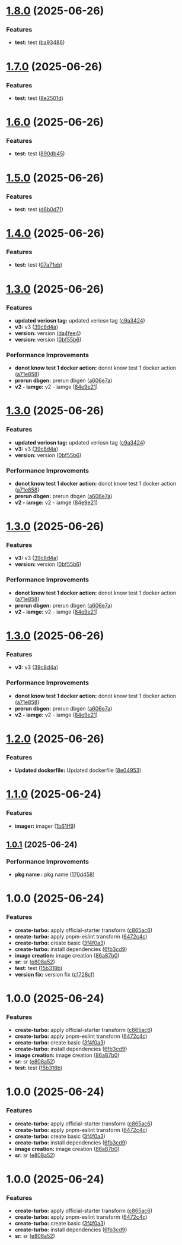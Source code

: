 # [1.8.0](https://github.com/leocodeio/leostack-turbo/compare/v1.7.0...v1.8.0) (2025-06-26)


### Features

* **test:** test ([ba93486](https://github.com/leocodeio/leostack-turbo/commit/ba934863740ca3f2e86bd3dc5d342d97c10c0100))

# [1.7.0](https://github.com/leocodeio/leostack-turbo/compare/v1.6.0...v1.7.0) (2025-06-26)


### Features

* **test:** test ([8e2501d](https://github.com/leocodeio/leostack-turbo/commit/8e2501d3c0146ea443fc2eb0f8715e00836eb676))

# [1.6.0](https://github.com/leocodeio/leostack-turbo/compare/v1.5.0...v1.6.0) (2025-06-26)


### Features

* **test:** test ([890db45](https://github.com/leocodeio/leostack-turbo/commit/890db4516bc2f602f8cbcea7516f77e9af354113))

# [1.5.0](https://github.com/leocodeio/leostack-turbo/compare/v1.4.0...v1.5.0) (2025-06-26)


### Features

* **test:** test ([d6b0d71](https://github.com/leocodeio/leostack-turbo/commit/d6b0d71665ba80221a27c12f8c6a2544c10d1ee2))

# [1.4.0](https://github.com/leocodeio/leostack-turbo/compare/v1.3.0...v1.4.0) (2025-06-26)


### Features

* **test:** test ([07a71eb](https://github.com/leocodeio/leostack-turbo/commit/07a71ebfe97f7d330aad24bce27c623409301342))

# [1.3.0](https://github.com/leocodeio/leostack-turbo/compare/v1.2.0...v1.3.0) (2025-06-26)


### Features

* **updated veriosn tag:** updated veriosn tag ([c9a3424](https://github.com/leocodeio/leostack-turbo/commit/c9a34242c4f40049e6d8049347a205094b002dee))
* **v3:** v3 ([39c8d4a](https://github.com/leocodeio/leostack-turbo/commit/39c8d4ad4f79c01170afa3edda4b29f98ef303f4))
* **version:** version ([da4fee4](https://github.com/leocodeio/leostack-turbo/commit/da4fee48f677bae9c6dd6884d31bf05f924bdca5))
* **version:** version ([0bf55b6](https://github.com/leocodeio/leostack-turbo/commit/0bf55b6dbb5d09cc86c832c6194047198869771c))


### Performance Improvements

* **donot know test 1 docker action:** donot know test 1 docker action ([a71e858](https://github.com/leocodeio/leostack-turbo/commit/a71e85823defae74904794675cdb3f64b04bceac))
* **prerun dbgen:** prerun dbgen ([a606e7a](https://github.com/leocodeio/leostack-turbo/commit/a606e7a0a933af4a42198300d65d722cd87351ec))
* **v2 - iamge:** v2 - iamge ([84e9e21](https://github.com/leocodeio/leostack-turbo/commit/84e9e21a5adee21ea2c5bc44e24897f9206a6fef))

# [1.3.0](https://github.com/leocodeio/leostack-turbo/compare/v1.2.0...v1.3.0) (2025-06-26)


### Features

* **updated veriosn tag:** updated veriosn tag ([c9a3424](https://github.com/leocodeio/leostack-turbo/commit/c9a34242c4f40049e6d8049347a205094b002dee))
* **v3:** v3 ([39c8d4a](https://github.com/leocodeio/leostack-turbo/commit/39c8d4ad4f79c01170afa3edda4b29f98ef303f4))
* **version:** version ([0bf55b6](https://github.com/leocodeio/leostack-turbo/commit/0bf55b6dbb5d09cc86c832c6194047198869771c))


### Performance Improvements

* **donot know test 1 docker action:** donot know test 1 docker action ([a71e858](https://github.com/leocodeio/leostack-turbo/commit/a71e85823defae74904794675cdb3f64b04bceac))
* **prerun dbgen:** prerun dbgen ([a606e7a](https://github.com/leocodeio/leostack-turbo/commit/a606e7a0a933af4a42198300d65d722cd87351ec))
* **v2 - iamge:** v2 - iamge ([84e9e21](https://github.com/leocodeio/leostack-turbo/commit/84e9e21a5adee21ea2c5bc44e24897f9206a6fef))

# [1.3.0](https://github.com/leocodeio/leostack-turbo/compare/v1.2.0...v1.3.0) (2025-06-26)


### Features

* **v3:** v3 ([39c8d4a](https://github.com/leocodeio/leostack-turbo/commit/39c8d4ad4f79c01170afa3edda4b29f98ef303f4))
* **version:** version ([0bf55b6](https://github.com/leocodeio/leostack-turbo/commit/0bf55b6dbb5d09cc86c832c6194047198869771c))


### Performance Improvements

* **donot know test 1 docker action:** donot know test 1 docker action ([a71e858](https://github.com/leocodeio/leostack-turbo/commit/a71e85823defae74904794675cdb3f64b04bceac))
* **prerun dbgen:** prerun dbgen ([a606e7a](https://github.com/leocodeio/leostack-turbo/commit/a606e7a0a933af4a42198300d65d722cd87351ec))
* **v2 - iamge:** v2 - iamge ([84e9e21](https://github.com/leocodeio/leostack-turbo/commit/84e9e21a5adee21ea2c5bc44e24897f9206a6fef))

# [1.3.0](https://github.com/leocodeio/leostack-turbo/compare/v1.2.0...v1.3.0) (2025-06-26)


### Features

* **v3:** v3 ([39c8d4a](https://github.com/leocodeio/leostack-turbo/commit/39c8d4ad4f79c01170afa3edda4b29f98ef303f4))


### Performance Improvements

* **donot know test 1 docker action:** donot know test 1 docker action ([a71e858](https://github.com/leocodeio/leostack-turbo/commit/a71e85823defae74904794675cdb3f64b04bceac))
* **prerun dbgen:** prerun dbgen ([a606e7a](https://github.com/leocodeio/leostack-turbo/commit/a606e7a0a933af4a42198300d65d722cd87351ec))
* **v2 - iamge:** v2 - iamge ([84e9e21](https://github.com/leocodeio/leostack-turbo/commit/84e9e21a5adee21ea2c5bc44e24897f9206a6fef))

# [1.2.0](https://github.com/leocodeio/leostack-turbo/compare/v1.1.0...v1.2.0) (2025-06-26)


### Features

* **Updated dockerfile:** Updated dockerfile ([8e04953](https://github.com/leocodeio/leostack-turbo/commit/8e049532d2caedf05e27607d879ef9909b0a17ee))

# [1.1.0](https://github.com/leocodeio/leostack-turbo/compare/v1.0.1...v1.1.0) (2025-06-24)


### Features

* **imager:** imager ([1b61ff9](https://github.com/leocodeio/leostack-turbo/commit/1b61ff96a9d41e851f36b6d510b5fd06b5fb5840))

## [1.0.1](https://github.com/leocodeio/leostack-turbo/compare/v1.0.0...v1.0.1) (2025-06-24)


### Performance Improvements

* **pkg name :** pkg name ([170d458](https://github.com/leocodeio/leostack-turbo/commit/170d4584c2a3941acb646b44bf98bc4db3d7cdc1))

# 1.0.0 (2025-06-24)


### Features

* **create-turbo:** apply official-starter transform ([c865ac6](https://github.com/leocodeio/leostack-turbo/commit/c865ac618b13712f672495ff27ecac46d3f6f13c))
* **create-turbo:** apply pnpm-eslint transform ([6472c4c](https://github.com/leocodeio/leostack-turbo/commit/6472c4c071be0fd29c90c2f1145591363ef42c43))
* **create-turbo:** create basic ([3f4f0a3](https://github.com/leocodeio/leostack-turbo/commit/3f4f0a36e8d582f11248f58220244db7c5a05224))
* **create-turbo:** install dependencies ([6fb3cd9](https://github.com/leocodeio/leostack-turbo/commit/6fb3cd9837ab9293f51d4c4169e6827bb6b28a3d))
* **image creation:** image creation ([86a87b0](https://github.com/leocodeio/leostack-turbo/commit/86a87b0d873f4162bec6099cbd089d7bd1d50ffd))
* **sr:** sr ([e808a52](https://github.com/leocodeio/leostack-turbo/commit/e808a5257630e88dc6578b104cd9b7a1d00160cc))
* **test:** test ([15b318b](https://github.com/leocodeio/leostack-turbo/commit/15b318b608fd6cd9bdcf1ab1c3342903de56d140))
* **version fix:** version fix ([c1728cf](https://github.com/leocodeio/leostack-turbo/commit/c1728cff58fc3bce3e0adae2871d3ce67b99d5b8))

# 1.0.0 (2025-06-24)


### Features

* **create-turbo:** apply official-starter transform ([c865ac6](https://github.com/leocodeio/leostack-turbo/commit/c865ac618b13712f672495ff27ecac46d3f6f13c))
* **create-turbo:** apply pnpm-eslint transform ([6472c4c](https://github.com/leocodeio/leostack-turbo/commit/6472c4c071be0fd29c90c2f1145591363ef42c43))
* **create-turbo:** create basic ([3f4f0a3](https://github.com/leocodeio/leostack-turbo/commit/3f4f0a36e8d582f11248f58220244db7c5a05224))
* **create-turbo:** install dependencies ([6fb3cd9](https://github.com/leocodeio/leostack-turbo/commit/6fb3cd9837ab9293f51d4c4169e6827bb6b28a3d))
* **image creation:** image creation ([86a87b0](https://github.com/leocodeio/leostack-turbo/commit/86a87b0d873f4162bec6099cbd089d7bd1d50ffd))
* **sr:** sr ([e808a52](https://github.com/leocodeio/leostack-turbo/commit/e808a5257630e88dc6578b104cd9b7a1d00160cc))
* **test:** test ([15b318b](https://github.com/leocodeio/leostack-turbo/commit/15b318b608fd6cd9bdcf1ab1c3342903de56d140))

# 1.0.0 (2025-06-24)


### Features

* **create-turbo:** apply official-starter transform ([c865ac6](https://github.com/leocodeio/leostack-turbo/commit/c865ac618b13712f672495ff27ecac46d3f6f13c))
* **create-turbo:** apply pnpm-eslint transform ([6472c4c](https://github.com/leocodeio/leostack-turbo/commit/6472c4c071be0fd29c90c2f1145591363ef42c43))
* **create-turbo:** create basic ([3f4f0a3](https://github.com/leocodeio/leostack-turbo/commit/3f4f0a36e8d582f11248f58220244db7c5a05224))
* **create-turbo:** install dependencies ([6fb3cd9](https://github.com/leocodeio/leostack-turbo/commit/6fb3cd9837ab9293f51d4c4169e6827bb6b28a3d))
* **image creation:** image creation ([86a87b0](https://github.com/leocodeio/leostack-turbo/commit/86a87b0d873f4162bec6099cbd089d7bd1d50ffd))
* **sr:** sr ([e808a52](https://github.com/leocodeio/leostack-turbo/commit/e808a5257630e88dc6578b104cd9b7a1d00160cc))

# 1.0.0 (2025-06-24)


### Features

* **create-turbo:** apply official-starter transform ([c865ac6](https://github.com/leocodeio/leostack-turbo/commit/c865ac618b13712f672495ff27ecac46d3f6f13c))
* **create-turbo:** apply pnpm-eslint transform ([6472c4c](https://github.com/leocodeio/leostack-turbo/commit/6472c4c071be0fd29c90c2f1145591363ef42c43))
* **create-turbo:** create basic ([3f4f0a3](https://github.com/leocodeio/leostack-turbo/commit/3f4f0a36e8d582f11248f58220244db7c5a05224))
* **create-turbo:** install dependencies ([6fb3cd9](https://github.com/leocodeio/leostack-turbo/commit/6fb3cd9837ab9293f51d4c4169e6827bb6b28a3d))
* **sr:** sr ([e808a52](https://github.com/leocodeio/leostack-turbo/commit/e808a5257630e88dc6578b104cd9b7a1d00160cc))
